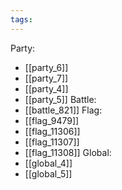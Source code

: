 ```yaml
---
tags:
---
```

Party:
- [[party_6]]
- [[party_7]]
- [[party_4]]
- [[party_5]]
Battle:
- [[battle_821]]
Flag:
- [[flag_9479]]
- [[flag_11306]]
- [[flag_11307]]
- [[flag_11308]]
Global:
- [[global_4]]
- [[global_5]]
